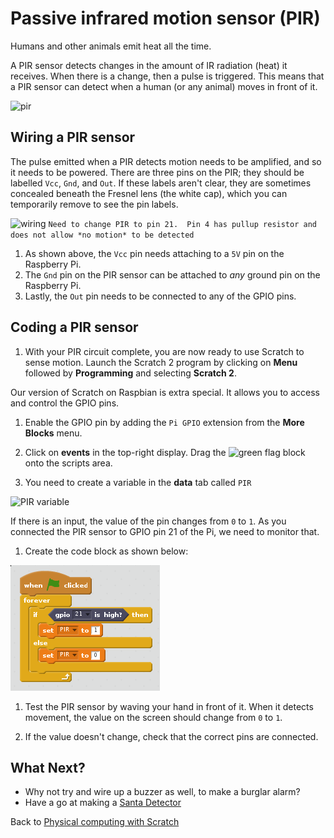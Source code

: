 # Passive infrared motion sensor (PIR)

Humans and other animals emit heat all the time.

A PIR sensor detects changes in the amount of IR radiation (heat) it receives. When there is a change, then a pulse is triggered. This means that a PIR sensor can detect when a human (or any animal) moves in front of it.

![pir](images/pir_module.png)

## Wiring a PIR sensor

The pulse emitted when a PIR detects motion needs to be amplified, and so it needs to be powered. There are three pins on the PIR; they should be labelled `Vcc`, `Gnd`, and `Out`. If these labels aren't clear, they are sometimes concealed beneath the Fresnel lens (the white cap), which you can temporarily remove to see the pin labels.

![wiring](images/pir_wiring.png)
`Need to change PIR to pin 21.  Pin 4 has pullup resistor and does not allow *no motion* to be detected`

1. As shown above, the `Vcc` pin needs attaching to a `5V` pin on the Raspberry Pi.
1. The `Gnd` pin on the PIR sensor can be attached to *any* ground pin on the Raspberry Pi.
1. Lastly, the `Out` pin needs to be connected to any of the GPIO pins.

## Coding a PIR sensor

1.  With your PIR circuit complete, you are now ready to use Scratch to sense motion. Launch the Scratch 2 program by clicking on **Menu** followed by **Programming** and selecting **Scratch 2**.

 Our version of Scratch on Raspbian is extra special. It allows you to access and control the GPIO pins.

 1. Enable the GPIO pin by adding the `Pi GPIO` extension from the **More Blocks** menu.

1.  Click on **events** in the top-right display. Drag the ![green flag](images/green_flag.png) block onto the scripts area.

1. You need to create a variable in the **data** tab called `PIR`

  ![PIR variable](images/pir-variable)

If there is an input, the value of the pin changes from `0` to `1`. As you connected the PIR sensor to GPIO pin 21 of the Pi, we need to monitor that.

1. Create the code block as shown below:

  ![Scratch sensing blocks](images/sensing-blocks.png)

1. Test the PIR sensor by waving your hand in front of it. When it detects movement, the value on the screen should change from `0` to `1`.

1. If the value doesn't change, check that the correct pins are connected.

## What Next?

- Why not try and wire up a buzzer as well, to make a burglar alarm?
- Have a go at making a [Santa Detector](https://www.raspberrypi.org/learning/santa-detector/)

Back to [Physical computing with Scratch](worksheet.md)
